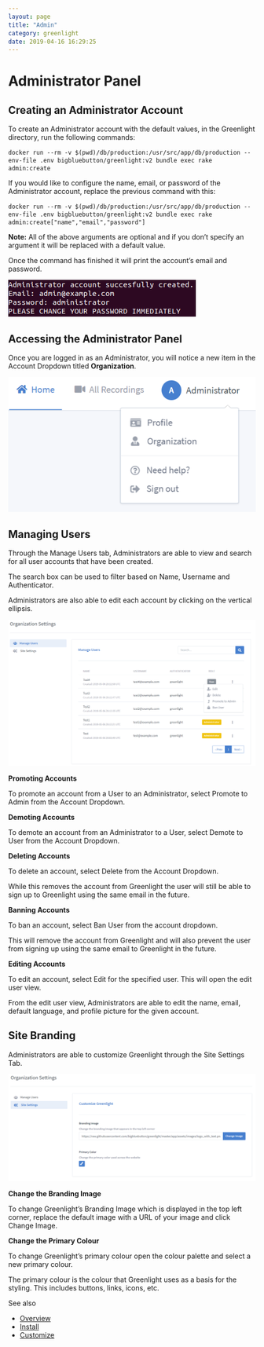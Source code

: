```yaml
---
layout: page
title: "Admin"
category: greenlight
date: 2019-04-16 16:29:25
---
```


# Administrator Panel

## Creating an Administrator Account

To create an Administrator account with the default values, in the Greenlight directory, run the following commands:
```
docker run --rm -v $(pwd)/db/production:/usr/src/app/db/production --env-file .env bigbluebutton/greenlight:v2 bundle exec rake admin:create
```

If you would like to configure the name, email, or password of the Administrator account, replace the previous command with this: 
```
docker run --rm -v $(pwd)/db/production:/usr/src/app/db/production --env-file .env bigbluebutton/greenlight:v2 bundle exec rake admin:create["name","email","password"]
```

**Note:** All of the above arguments are optional and if you don’t specify an argument it will be replaced with a default value.

Once the command has finished it will print the account’s email and password.

![Greenlight Administrator Account Create](/images/greenlight/admin_account_create.png)

## Accessing the Administrator Panel

Once you are logged in as an Administrator, you will notice a new item in the Account Dropdown titled **Organization**.

![Greenlight Administrator Access](/images/greenlight/admin_access.png)

## Managing Users

Through the Manage Users tab, Administrators are able to view and search for all user accounts that have been created. 

The search box can be used to filter based on Name, Username and Authenticator.

Administrators are also able to edit each account by clicking on the vertical ellipsis.

![Greenlight Administrator Manage Users](/images/greenlight/admin_manage_users.png)

**Promoting Accounts**

To promote an account from a User to an Administrator, select Promote to Admin from the Account Dropdown.

**Demoting Accounts**

To demote an account from an Administrator to a User, select Demote to User from the Account Dropdown.

**Deleting Accounts**

To delete an account, select Delete from the Account Dropdown. 

While this removes the account from Greenlight the user will still be able to sign up to Greenlight using the same email in the future.

**Banning Accounts**

To ban an account, select Ban User from the account dropdown.

This will remove the account from Greenlight and will also prevent the user from signing up using the same email to Greenlight in the future.

**Editing Accounts**

To edit an account, select Edit for the specified user. This will open the edit user view.

From the edit user view, Administrators are able to edit the name, email, default language, and profile picture for the given account.

## Site Branding

Administrators are able to customize Greenlight through the Site Settings Tab.

![Greenlight Administrator Manage Users](/images/greenlight/admin_site_settings.png)

**Change the Branding Image**

To change Greenlight’s Branding Image which is displayed in the top left corner, replace the default image with a URL of your image and click Change Image.

**Change the Primary Colour**

To change Greenlight’s primary colour open the colour palette and select a new primary colour.

The primary colour is the colour that Greenlight uses as a basis for the styling. This includes buttons, links, icons, etc.

See also
  * [Overview](/greenlight/gl-overview.html)
  * [Install](/greenlight/gl-install.html)
  * [Customize](/greenlight/gl-customize.html)


